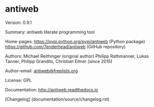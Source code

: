# antiweb

Version: 0.9.1

Summary: antiweb literate programming tool

Home-pages:
  https://pypi.python.org/pypi/antiweb (Python package)
  https://github.com/7enderhead/antiweb (GitHub repository)

Authors:
  Michael Reithinger (original author)
  Philipp Rathmanner, Lukas Tanner, Philipp Grandits, Christian Eitner (since 2015)

Author-email: antiweb@freelists.org

License: GPL

Documentation: http://antiweb.readthedocs.io

[Changelog] (documentation/source/changelog.rst)
